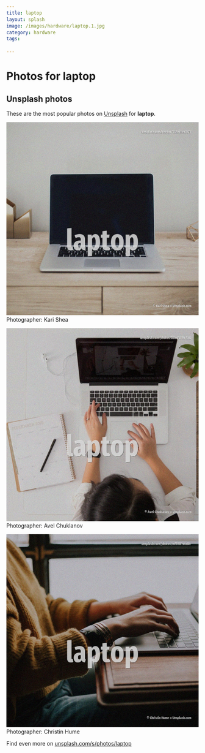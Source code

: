 ```yaml
---
title: laptop
layout: splash
image: /images/hardware/laptop.1.jpg
category: hardware
tags:

---
```

# Photos for laptop
 
## Unsplash photos
These are the most popular photos on [Unsplash](https://unsplash.com) for **laptop**.
 
![laptop](/images/hardware/laptop.1.jpg)
Photographer:  Kari Shea
 
![laptop](/images/hardware/laptop.2.jpg)
Photographer:  Avel Chuklanov
 
![laptop](/images/hardware/laptop.3.jpg)
Photographer:  Christin Hume
 
Find even more on [unsplash.com/s/photos/laptop](https://unsplash.com/s/photos/laptop)
 
